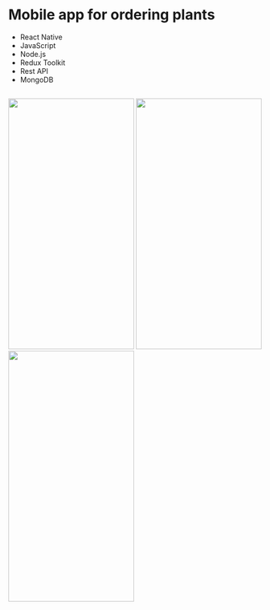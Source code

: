 # Mobile app for ordering plants
- React Native
- JavaScript
- Node.js
- Redux Toolkit
- Rest API
- MongoDB
##

<img src="https://user-images.githubusercontent.com/81360728/203573584-cd50039a-c63d-4f4e-9a1b-1f86589f217b.jpeg" width="250" height="500"> <img src="https://user-images.githubusercontent.com/81360728/203573657-76214fc6-a412-4c9f-bc0a-2b0a86c3d0cc.jpeg" width="250" height="500"> <img src="https://user-images.githubusercontent.com/81360728/203573684-640f8a54-c883-4a88-b5a1-5531e078b0c6.jpeg" width="250" height="500">


